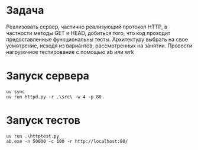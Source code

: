 # Задача
Реализовать сервер, частично реализующий протокол HTTP, в частности методы GET и HEAD, добиться того, что код проходит предоставленные функциональны тесты. Архитектуру выбрать на свое усмотрение, исходя из вариантов, рассмотренных на занятии. Провести нагрузочное тестирование с помощью ab или wrk

# Запуск сервера
```
uv sync
uv run httpd.py -r .\src\ -w 4 -p 80
```
# Запуск тестов
```
uv run .\httptest.py
ab.exe -n 50000 -c 100 -r http://localhost:80/
```
